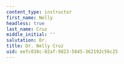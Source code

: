```yaml
---
content_type: instructor
first_name: Nelly
headless: true
last_name: Cruz
middle_initial: ''
salutation: Dr.
title: Dr. Nelly Cruz
uid: eefc038c-02af-9823-5845-362192c56c25
---
```

